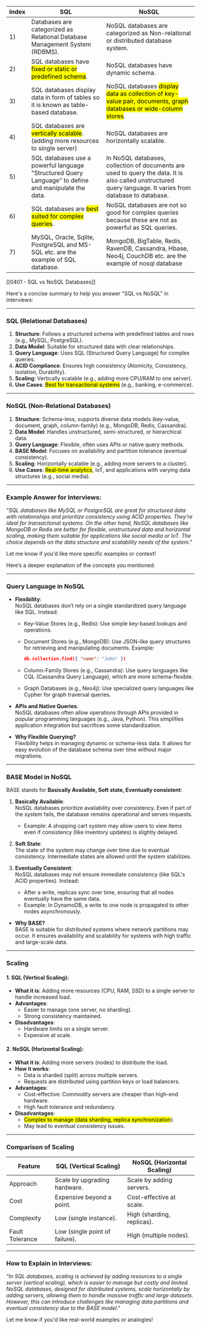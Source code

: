 | Index | SQL                                                                                                        | NoSQL                                                                                                                                                       |
| ----- | ---------------------------------------------------------------------------------------------------------- | ----------------------------------------------------------------------------------------------------------------------------------------------------------- |
| 1)    | Databases are categorized as Relational Database Management System (RDBMS).                                | NoSQL databases are categorized as Non-relational or distributed database system.                                                                           |
| 2)    | SQL databases have <mark class="hltr-g">fixed or static or predefined schema</mark>.                       | NoSQL databases have dynamic schema.                                                                                                                        |
| 3)    | SQL databases display data in form of tables so it is known as table-based database.                       | NoSQL databases <mark class="hltr-o">display data as collection of key-value pair, documents, graph databases or wide-column stores</mark>.                 |
| 4)    | SQL databases are <mark class="hltr-g">vertically scalable</mark>.(adding more resources to single server) | NoSQL databases are horizontally scalable.                                                                                                                  |
| 5)    | SQL databases use a powerful language "Structured Query Language" to define and manipulate the data.       | In NoSQL databases, collection of documents are used to query the data. It is also called unstructured query language. It varies from database to database. |
| 6)    | SQL databases are <mark class="hltr-g">best suited for complex queries</mark>.                             | NoSQL databases are not so good for complex queries because these are not as powerful as SQL queries.                                                       |
| 7)    | MySQL, Oracle, Sqlite, PostgreSQL and MS-SQL etc. are the example of SQL database.                         | MongoDB, BigTable, Redis, RavenDB, Cassandra, Hbase, Neo4j, CouchDB etc. are the example of nosql database                                                  |
[[0401 - SQL vs NoSQL Databases]]

Here's a concise summary to help you answer "SQL vs NoSQL" in interviews:

---

### **SQL (Relational Databases)**

1. **Structure**: Follows a structured schema with predefined tables and rows (e.g., MySQL, PostgreSQL).
2. **Data Model**: Suitable for structured data with clear relationships.
3. **Query Language**: Uses SQL (Structured Query Language) for complex queries.
4. **ACID Compliance**: Ensures high consistency (Atomicity, Consistency, Isolation, Durability).
5. **Scaling**: Vertically scalable (e.g., adding more CPU/RAM to one server).
6. **Use Cases**: <mark class="hltr-b">Best for transactional systems</mark> (e.g., banking, e-commerce).

---

### **NoSQL (Non-Relational Databases)**

1. **Structure**: Schema-less, supports diverse data models (key-value, document, graph, column-family) (e.g., MongoDB, Redis, Cassandra).
2. **Data Model**: Handles unstructured, semi-structured, or hierarchical data.
3. **Query Language**: Flexible, often uses APIs or native query methods.
4. **BASE Model**: Focuses on availability and partition tolerance (eventual consistency).
5. **Scaling**: Horizontally scalable (e.g., adding more servers to a cluster).
6. **Use Cases**: <mark class="hltr-b">Real-time analytics</mark>, IoT, and applications with varying data structures (e.g., social media).

---

### Example Answer for Interviews:

_"SQL databases like MySQL or PostgreSQL are great for structured data with relationships and prioritize consistency using ACID properties. They're ideal for transactional systems. On the other hand, NoSQL databases like MongoDB or Redis are better for flexible, unstructured data and horizontal scaling, making them suitable for applications like social media or IoT. The choice depends on the data structure and scalability needs of the system."_

Let me know if you'd like more specific examples or context!

Here’s a deeper explanation of the concepts you mentioned:

---

### **Query Language in NoSQL**

- **Flexibility**:  
    NoSQL databases don’t rely on a single standardized query language like SQL. Instead:
    
    - Key-Value Stores (e.g., Redis): Use simple key-based lookups and operations.
    - Document Stores (e.g., MongoDB): Use JSON-like query structures for retrieving and manipulating documents. Example:
        
        ```json
        db.collection.find({ "name": "John" })
        ```
        
    - Column-Family Stores (e.g., Cassandra): Use query languages like CQL (Cassandra Query Language), which are more schema-flexible.
    - Graph Databases (e.g., Neo4j): Use specialized query languages like Cypher for graph traversal queries.
- **APIs and Native Queries**:  
    NoSQL databases often allow operations through APIs provided in popular programming languages (e.g., Java, Python). This simplifies application integration but sacrifices some standardization.
    
- **Why Flexible Querying?**  
    Flexibility helps in managing dynamic or schema-less data. It allows for easy evolution of the database schema over time without major migrations.
    

---

### **BASE Model in NoSQL**

BASE stands for **Basically Available, Soft state, Eventually consistent**:

1. **Basically Available**:  
    NoSQL databases prioritize availability over consistency. Even if part of the system fails, the database remains operational and serves requests.
    
    - Example: A shopping cart system may allow users to view items even if consistency (like inventory updates) is slightly delayed.
2. **Soft State**:  
    The state of the system may change over time due to eventual consistency. Intermediate states are allowed until the system stabilizes.
    
3. **Eventually Consistent**:  
    NoSQL databases may not ensure immediate consistency (like SQL's ACID properties). Instead:
    
    - After a write, replicas sync over time, ensuring that all nodes eventually have the same data.
    - Example: In DynamoDB, a write to one node is propagated to other nodes asynchronously.

- **Why BASE?**  
    BASE is suitable for distributed systems where network partitions may occur. It ensures availability and scalability for systems with high traffic and large-scale data.

---

### **Scaling**

#### 1. **SQL (Vertical Scaling)**:

- **What it is**: Adding more resources (CPU, RAM, SSD) to a single server to handle increased load.
- **Advantages**:
    - Easier to manage (one server, no sharding).
    - Strong consistency maintained.
- **Disadvantages**:
    - Hardware limits on a single server.
    - Expensive at scale.

#### 2. **NoSQL (Horizontal Scaling)**:

- **What it is**: Adding more servers (nodes) to distribute the load.
- **How it works**:
    - Data is sharded (split) across multiple servers.
    - Requests are distributed using partition keys or load balancers.
- **Advantages**:
    - Cost-effective: Commodity servers are cheaper than high-end hardware.
    - High fault tolerance and redundancy.
- **Disadvantages**:
    - <mark class="hltr-g">Complex to manage (data sharding, replica synchronization</mark>).
    - May lead to eventual consistency issues.

---

### **Comparison of Scaling**

|Feature|SQL (Vertical Scaling)|NoSQL (Horizontal Scaling)|
|---|---|---|
|Approach|Scale by upgrading hardware.|Scale by adding servers.|
|Cost|Expensive beyond a point.|Cost-effective at scale.|
|Complexity|Low (single instance).|High (sharding, replicas).|
|Fault Tolerance|Low (single point of failure).|High (multiple nodes).|

---

### How to Explain in Interviews:

_"In SQL databases, scaling is achieved by adding resources to a single server (vertical scaling), which is easier to manage but costly and limited. NoSQL databases, designed for distributed systems, scale horizontally by adding servers, allowing them to handle massive traffic and large datasets. However, this can introduce challenges like managing data partitions and eventual consistency due to the BASE model."_

Let me know if you'd like real-world examples or analogies!